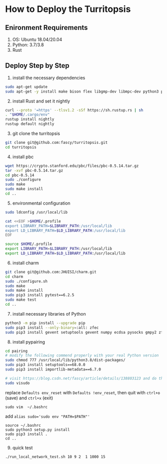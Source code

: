 # How to Deploy the Turritopsis

## Enironment Requirements

1. OS: Ubuntu 18.04/20.04
2. Python: 3.7/3.8
3. Rust

## Deploy Step by Step

1. install the necessary dependencies

```bash
sudo apt-get update
sudo apt-get -y install make bison flex libgmp-dev libmpc-dev python3 python3-dev python3-pip libssl-dev
```

2. install Rust and set it nightly

```bash
curl --proto '=https' --tlsv1.2 -sSf https://sh.rustup.rs | sh
. "$HOME/.cargo/env"
rustup install nightly
rustup default nightly
```

3. git clone the turritopsis

```bash
git clone git@github.com:fascy/turritopsis.git
cd turritopsis
```

4. install pbc

```bash
wget https://crypto.stanford.edu/pbc/files/pbc-0.5.14.tar.gz
tar -xvf pbc-0.5.14.tar.gz
cd pbc-0.5.14
sudo ./configure
sudo make
sudo make install
cd ..
```

5. environmental configuration

```bash
sudo ldconfig /usr/local/lib

cat <<EOF >$HOME/.profile
export LIBRARY_PATH=$LIBRARY_PATH:/usr/local/lib
export LD_LIBRARY_PATH=$LD_LIBRARY_PATH:/usr/local/lib
EOF

source $HOME/.profile
export LIBRARY_PATH=$LIBRARY_PATH:/usr/local/lib
export LD_LIBRARY_PATH=$LD_LIBRARY_PATH:/usr/local/lib
```

6. install charm

```bash
git clone git@github.com:JHUISI/charm.git
cd charm
sudo ./configure.sh
sudo make
sudo make install
sudo pip3 install pytest==6.2.5
sudo make test
cd ..
```

7. install necessary libraries of Python

```bash
python3 -m pip install --upgrade pip
sudo pip3 install --only-binary=:all: zfec
sudo pip3 install gevent setuptools gevent numpy ecdsa pysocks gmpy2 zfec gipc pycrypto coincurve phe dill
```

8. install pypairing

```bash
cd pairing
# modify the following commend properly with your real Python version
sudo chmod 777 /usr/local/lib/python3.8/dist-packages/
sudo pip3 install setuptools==68.0.0
sudo pip3 install importlib-metadata==6.7.0

# visit https://blog.csdn.net/fascy/article/details/138803123 and do the modification before going on
sudo visudo
```

replace
`Defaults env_reset`
with
`Defaults !env_reset`, then quit with `ctrl+o` (save) and `ctrl+x` (exit)

```
sudo vim  ~/.bashrc
```

add `alias sudo='sudo env "PATH=$PATH"'`

```
source ~/.bashrc
sudo python3 setup.py install
sudo pip3 install .
cd ..
```

9. quick test

```bash
./run_local_network_test.sh 10 9 2  1 1000 15
```
